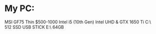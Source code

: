 # My PC: 
MSI GF75 Thin
$500-1000
Intel i5 (10th Gen)
Intel UHD & GTX 1650 Ti
C:\ 512 SSD
USB STICK E:\ 64GB
